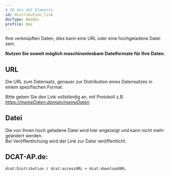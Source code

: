 ```yaml
---
# ID des GUI Elements
id: distribution_link
docType: BmiDoc
profile: bmi
---
```


Ihre verknüpften Daten, dies kann eine URL oder eine hochgeladene Datei sein.

**Nutzen Sie soweit möglich maschinenlesbare Dateiformate für Ihre Daten.**

## URL

Die URL zum Datensatz, genauer zur Distribution eines Datensatzes in einem spezifischen Format.

Bitte geben Sie den Link vollständig an, mit Protokoll z.B. *https://meineDaten.domain/meineDaten*

## Datei

Die von Ihnen hoch geladene Datei wird hier angezeigt und kann nicht mehr geändert werden.<br />
Bei Veröffentlichung wird der Link zur Datei veröffentlicht.

## DCAT-AP.de:
`dcat:Distribution / dcat:accessURL + dcat:downloadURL`
